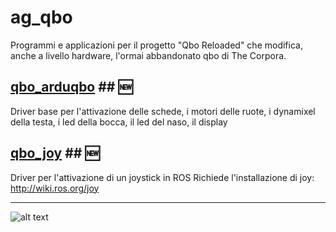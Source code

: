 # ag_qbo #

Programmi e applicazioni per il progetto "Qbo Reloaded" che modifica, anche a livello hardware, l'ormai abbandonato qbo di The Corpora.

## [qbo_arduqbo](qbo_arduqbo) ## :new:
Driver base per l'attivazione delle schede, i motori delle ruote, i dynamixel della testa, i led della bocca, il led del naso, il display

## [qbo_joy](joy) ## :new:
Driver per l'attivazione di un joystick in ROS
Richiede l'installazione di joy: http://wiki.ros.org/joy
___
![alt text](https://gavazzionline.files.wordpress.com/2014/01/img_6916.jpg?w=200)

